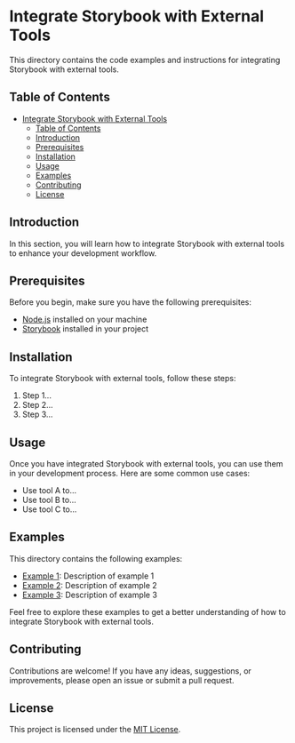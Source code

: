 # Integrate Storybook with External Tools

This directory contains the code examples and instructions for integrating Storybook with external tools.

## Table of Contents

- [Integrate Storybook with External Tools](#integrate-storybook-with-external-tools)
  - [Table of Contents](#table-of-contents)
  - [Introduction](#introduction)
  - [Prerequisites](#prerequisites)
  - [Installation](#installation)
  - [Usage](#usage)
  - [Examples](#examples)
  - [Contributing](#contributing)
  - [License](#license)

## Introduction

In this section, you will learn how to integrate Storybook with external tools to enhance your development workflow.

## Prerequisites

Before you begin, make sure you have the following prerequisites:

- [Node.js](https://nodejs.org) installed on your machine
- [Storybook](https://storybook.js.org) installed in your project

## Installation

To integrate Storybook with external tools, follow these steps:

1. Step 1...
2. Step 2...
3. Step 3...

## Usage

Once you have integrated Storybook with external tools, you can use them in your development process. Here are some common use cases:

- Use tool A to...
- Use tool B to...
- Use tool C to...

## Examples

This directory contains the following examples:

- [Example 1](./example-1): Description of example 1
- [Example 2](./example-2): Description of example 2
- [Example 3](./example-3): Description of example 3

Feel free to explore these examples to get a better understanding of how to integrate Storybook with external tools.

## Contributing

Contributions are welcome! If you have any ideas, suggestions, or improvements, please open an issue or submit a pull request.

## License

This project is licensed under the [MIT License](LICENSE).